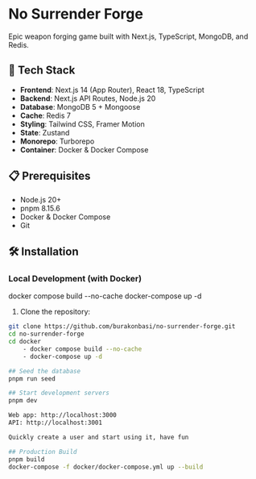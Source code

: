 # No Surrender Forge

Epic weapon forging game built with Next.js, TypeScript, MongoDB, and Redis.

## 🚀 Tech Stack

- **Frontend**: Next.js 14 (App Router), React 18, TypeScript
- **Backend**: Next.js API Routes, Node.js 20
- **Database**: MongoDB 5 + Mongoose
- **Cache**: Redis 7
- **Styling**: Tailwind CSS, Framer Motion
- **State**: Zustand
- **Monorepo**: Turborepo
- **Container**: Docker & Docker Compose

## 📋 Prerequisites

- Node.js 20+
- pnpm 8.15.6
- Docker & Docker Compose
- Git

## 🛠️ Installation

### Local Development (with Docker)
   docker compose build --no-cache
   docker-compose up -d

1. Clone the repository:
```bash
git clone https://github.com/burakonbasi/no-surrender-forge.git
cd no-surrender-forge
cd docker
    - docker compose build --no-cache
    - docker-compose up -d

## Seed the database
pnpm run seed

## Start development servers
pnpm dev

Web app: http://localhost:3000
API: http://localhost:3001

Quickly create a user and start using it, have fun

## Production Build
pnpm build
docker-compose -f docker/docker-compose.yml up --build
